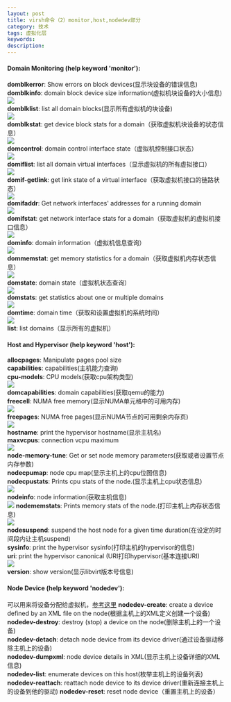 ```yaml
---
layout: post
title: virsh命令（2）monitor,host,nodedev部分
category: 技术
tags: 虚拟化层
keywords: 
description: 
---
```


#### Domain Monitoring (help keyword 'monitor'): ####  
**domblkerror**:                    Show errors on block devices(显示块设备的错误信息)  
**domblkinfo**:                     domain block device size information(虚拟机块设备的大小信息)  
![](http://i.imgur.com/0P8vlBC.png)  
**domblklist**:                     list all domain blocks(显示所有虚拟机的块设备)  
![](http://i.imgur.com/aNwIjwW.png)  
**domblkstat**:                     get device block stats for a domain（获取虚拟机块设备的状态信息）  
![](http://i.imgur.com/GuNJEdL.png)  
**domcontrol**:                     domain control interface state（虚拟机控制接口状态）  
![](http://i.imgur.com/diBOt7Y.png)  
**domiflist**:                      list all domain virtual interfaces（显示虚拟机的所有虚拟接口）  
![](http://i.imgur.com/Bl0cVJh.png)  
**domif-getlink**:                  get link state of a virtual interface（获取虚拟机接口的链路状态）  
![](http://i.imgur.com/5K0KBuz.png)  
**domifaddr**:                      Get network interfaces' addresses for a running domain  
![](http://i.imgur.com/DzmnqAC.png)  
**domifstat**:                      get network interface stats for a domain（获取虚拟机的虚拟机接口信息）  
![](http://i.imgur.com/wigo6SX.png)  
**dominfo**:                        domain information（虚拟机信息查询）  
![](http://i.imgur.com/n0G7gXd.png)  
**dommemstat**:                     get memory statistics for a domain（获取虚拟机内存状态信息）  
![](http://i.imgur.com/J2m4Tme.png)  
**domstate**:                       domain state（虚拟机状态查询）  
![](http://i.imgur.com/74RX1jj.png)  
**domstats**:                       get statistics about one or multiple domains  
![](http://i.imgur.com/2YlViVz.png)  
**domtime**:                        domain time（获取和设置虚拟机的系统时间）  
![](http://i.imgur.com/ypHIwC1.png)  
**list**:                          list domains（显示所有的虚拟机）

#### Host and Hypervisor (help keyword 'host'): ####

**allocpages**:                     Manipulate pages pool size  
**capabilities**:                   capabilities(主机能力查询)  
**cpu-models**:                     CPU models(获取cpu架构类型)  
![](http://i.imgur.com/sar96Gc.png)  
**domcapabilities**:                domain capabilities(获取qemu的能力)  
**freecell**:                       NUMA free memory(显示NUMA单元格中的可用内存)  
![](http://i.imgur.com/3dNbmFQ.png)  
**freepages**:                      NUMA free pages(显示NUMA节点的可用剩余内存页)  
![](http://i.imgur.com/hGXLmdJ.png)  
**hostname**:                       print the hypervisor hostname(显示主机名)  
**maxvcpus**:                       connection vcpu maximum  
![](http://i.imgur.com/wMIPW68.png)  
**node-memory-tune**:               Get or set node memory parameters(获取或者设置节点内存参数)  
**nodecpumap**:                     node cpu map(显示主机上的cpu位图信息)  
**nodecpustats**:                   Prints cpu stats of the node.(显示主机上cpu状态信息)  
![](http://i.imgur.com/0A6r9Pg.png)  
**nodeinfo**:                       node information(获取主机信息)  
![](http://i.imgur.com/XyCHCqF.png)
**nodememstats**:                   Prints memory stats of the node.(打印主机上内存状态信息)  
![](http://i.imgur.com/CfEiaUj.png)  
**nodesuspend**:                    suspend the host node for a given time duration(在设定的时间段内让主机suspend)  
**sysinfo**:                        print the hypervisor sysinfo(打印主机的hypervisor的信息)  
**uri**:                            print the hypervisor canonical (URI打印hypervisor(基本连接URI)  
![](http://i.imgur.com/THi4bBq.png)  
**version**:                        show version(显示libvirt版本号信息)  


#### Node Device (help keyword 'nodedev'): ####

可以用来将设备分配给虚拟机，[参考这里](https://www.suse.com/documentation/sles11/book_kvm/data/sec_libvirt_config_pci_virsh.html)
**nodedev-create**:             create a device defined by an XML file on the node(根据主机上的XML定义创建一个设备)  
**nodedev-destroy**:            destroy (stop) a device on the node(删除主机上的一个设备)  
**nodedev-detach**:             detach node device from its device driver(通过设备驱动移除主机上的设备)  
**nodedev-dumpxml**:            node device details in XML(显示主机上设备详细的XML信息)  
**nodedev-list**:               enumerate devices on this host(枚举主机上的设备列表)  
**nodedev-reattach**:           reattach node device to its device driver(重新连接主机上的设备到他的驱动)
**nodedev-reset**:              reset node device（重置主机上的设备）
